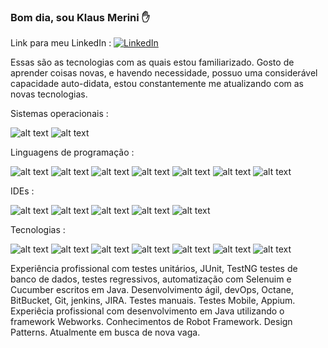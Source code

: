 ### Bom dia, sou Klaus Merini ✋

Link para meu LinkedIn :
[![LinkedIn](https://img.shields.io/badge/LinkedIn-0077B5?style=for-the-badge&logo=linkedin&logoColor=white)](https://www.linkedin.com/in/klaus-merini-06233927/)

Essas são as tecnologias com as quais estou familiarizado. Gosto de aprender coisas novas, e havendo necessidade, possuo uma considerável capacidade auto-didata, estou constantemente me atualizando com as novas tecnologias.

Sistemas operacionais :

![alt text](https://img.shields.io/badge/Linux-FCC624?style=for-the-badge&logo=linux&logoColor=black)
![alt text](https://img.shields.io/badge/Windows-0078D6?style=for-the-badge&logo=windows&logoColor=white)

Linguagens de programação : 

![alt text](https://img.shields.io/badge/HTML-239120?style=for-the-badge&logo=html5&logoColor=white)
![alt text](https://img.shields.io/badge/JavaScript-F7DF1E?style=for-the-badge&logo=javascript&logoColor=black)
![alt text](https://img.shields.io/badge/Java-ED8B00?style=for-the-badge&logo=openjdk&logoColor=white)
![alt text](https://img.shields.io/badge/MySQL-00000F?style=for-the-badge&logo=mysql&logoColor=white)
![alt text](https://img.shields.io/badge/PostgreSQL-316192?style=for-the-badge&logo=postgresql&logoColor=white)
![alt text](https://img.shields.io/badge/SQLite-07405E?style=for-the-badge&logo=sqlite&logoColor=white)
![alt text](https://img.shields.io/badge/Hibernate-59666C?style=for-the-badge&logo=Hibernate&logoColor=white)

IDEs :

![alt text](https://img.shields.io/badge/Android_Studio-3DDC84?style=for-the-badge&logo=android-studio&logoColor=white)
![alt text](https://img.shields.io/badge/apache%20netbeans-1B6AC6?style=for-the-badge&logo=apache%20netbeans%20IDE&logoColor=white)
![alt text](https://img.shields.io/badge/Adobe%20Dreamweaver-072401?style=for-the-badge&logo=Adobe%20Dreamweaver&logoColor=34F400)
![alt text](https://img.shields.io/badge/Eclipse-2C2255?style=for-the-badge&logo=eclipse&logoColor=white)
![alt text](https://img.shields.io/badge/IntelliJ_IDEA-000000.svg?style=for-the-badge&logo=intellij-idea&logoColor=white)

Tecnologias :

![alt text](https://img.shields.io/badge/Bitbucket-0747a6?style=for-the-badge&logo=bitbucket&logoColor=white)
![alt text](https://img.shields.io/badge/GitHub-100000?style=for-the-badge&logo=github&logoColor=white)
![alt text](https://img.shields.io/badge/Azure_DevOps-0078D7?style=for-the-badge&logo=azure-devops&logoColor=white)
![alt text](https://img.shields.io/badge/GIT-E44C30?style=for-the-badge&logo=git&logoColor=white)
![alt text](https://img.shields.io/badge/powershell-5391FE?style=for-the-badge&logo=powershell&logoColor=white)
![alt text](https://img.shields.io/badge/Jira-0052CC?style=for-the-badge&logo=Jira&logoColor=white)
![alt text](https://img.shields.io/badge/Jenkins-D24939?style=for-the-badge&logo=Jenkins&logoColor=white)



Experiência profissional com testes unitários, JUnit, TestNG testes de banco de dados, testes regressivos, automatização com Selenuim e Cucumber escritos em Java. Desenvolvimento ágil, devOps, Octane, BitBucket, Git, jenkins, JIRA. Testes manuais. Testes Mobile, Appium.
Experiêcia profissional com desenvolvimento em Java utilizando o framework Webworks.
Conhecimentos de Robot Framework. Design Patterns.
Atualmente em busca de nova vaga.  

<!--
**klausmerini/klausmerini** is a ✨ _special_ ✨ repository because its `README.md` (this file) appears on your GitHub profile.

Here are some ideas to get you started:

- 🔭 I’m currently working on ...
- 🌱 I’m currently learning ...
- 👯 I’m looking to collaborate on ...
- 🤔 I’m looking for help with ...
- 💬 Ask me about ...
- 📫 How to reach me: ...
- 😄 Pronouns: ...
- ⚡ Fun fact: ...
-->


<!--
**klausmerini/klausmerini** is a ✨ _special_ ✨ repository because its `README.md` (this file) appears on your GitHub profile.

Here are some ideas to get you started:

- 🔭 I’m currently working on ...
- 🌱 I’m currently learning ...
- 👯 I’m looking to collaborate on ...
- 🤔 I’m looking for help with ...
- 💬 Ask me about ...
- 📫 How to reach me: ...
- 😄 Pronouns: ...
- ⚡ Fun fact: ...
-->
